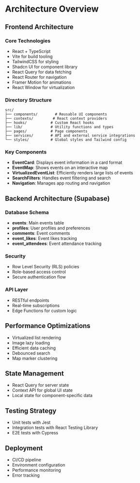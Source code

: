 # Architecture Overview

## Frontend Architecture

### Core Technologies
- React + TypeScript
- Vite for build tooling
- TailwindCSS for styling
- Shadcn UI for component library
- React Query for data fetching
- React Router for navigation
- Framer Motion for animations
- React Window for virtualization

### Directory Structure
```
src/
├── components/        # Reusable UI components
├── contexts/         # React context providers
├── hooks/           # Custom React hooks
├── lib/             # Utility functions and types
├── pages/           # Page components
├── services/        # API and external service integrations
└── styles/          # Global styles and Tailwind config
```

### Key Components
- **EventCard**: Displays event information in a card format
- **EventMap**: Shows events on an interactive map
- **VirtualizedEventList**: Efficiently renders large lists of events
- **SearchFilters**: Handles event filtering and search
- **Navigation**: Manages app routing and navigation

## Backend Architecture (Supabase)

### Database Schema
- **events**: Main events table
- **profiles**: User profiles and preferences
- **comments**: Event comments
- **event_likes**: Event likes tracking
- **event_attendees**: Event attendance tracking

### Security
- Row Level Security (RLS) policies
- Role-based access control
- Secure authentication flow

### API Layer
- RESTful endpoints
- Real-time subscriptions
- Edge Functions for custom logic

## Performance Optimizations
- Virtualized list rendering
- Image lazy loading
- Efficient data caching
- Debounced search
- Map marker clustering

## State Management
- React Query for server state
- Context API for global UI state
- Local state for component-specific data

## Testing Strategy
- Unit tests with Jest
- Integration tests with React Testing Library
- E2E tests with Cypress

## Deployment
- CI/CD pipeline
- Environment configuration
- Performance monitoring
- Error tracking